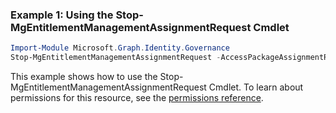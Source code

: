 ### Example 1: Using the Stop-MgEntitlementManagementAssignmentRequest Cmdlet
```powershell
Import-Module Microsoft.Graph.Identity.Governance
Stop-MgEntitlementManagementAssignmentRequest -AccessPackageAssignmentRequestId $accessPackageAssignmentRequestId
```
This example shows how to use the Stop-MgEntitlementManagementAssignmentRequest Cmdlet.
To learn about permissions for this resource, see the [permissions reference](/graph/permissions-reference).
